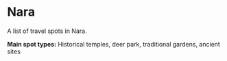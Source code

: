 # Nara

A list of travel spots in Nara.

**Main spot types:** Historical temples, deer park, traditional gardens, ancient sites

<!--

## Spot Template

### Spot Name

| Field | Value |
|-------|-------|
| **Type** | |
| **Nearest Station** | |
| **Google Maps** | [Link]() |
| **Recommended Season/Month** | |

Description goes here.

Copy and use the above template for each spot entry

-->
